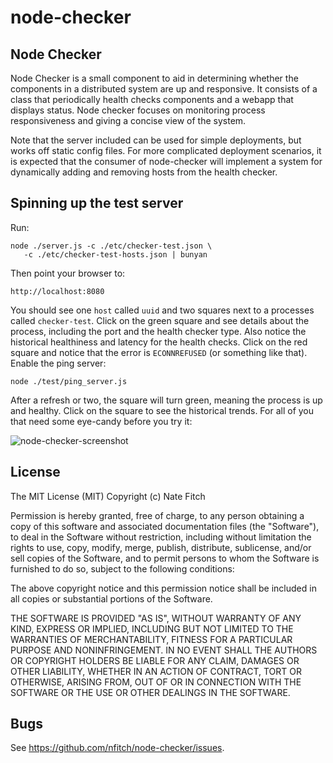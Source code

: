 node-checker
============

## Node Checker

Node Checker is a small component to aid in determining whether the components
in a distributed system are up and responsive.  It consists of a class that
periodically health checks components and a webapp that displays status.  Node
checker focuses on monitoring process responsiveness and giving a concise view
of the system.

Note that the server included can be used for simple deployments, but works off
static config files.  For more complicated deployment scenarios, it is expected
that the consumer of node-checker will implement a system for dynamically adding
and removing hosts from the health checker.

## Spinning up the test server

Run:

    node ./server.js -c ./etc/checker-test.json \
       -c ./etc/checker-test-hosts.json | bunyan

Then point your browser to:

    http://localhost:8080

You should see one `host` called `uuid` and two squares next to a processes
called `checker-test`.  Click on the green square and see details about the
process, including the port and the health checker type.  Also notice the
historical healthiness and latency for the health checks.  Click on the red
square and notice that the error is `ECONNREFUSED` (or something like that).
Enable the ping server:

    node ./test/ping_server.js

After a refresh or two, the square will turn green, meaning the process is up
and healthy.  Click on the square to see the historical trends.  For all of you
that need some eye-candy before you try it:

![node-checker-screenshot](https://raw.github.com/nfitch/node-checker/master/docs/node-checker-screenshot.png)

## License

The MIT License (MIT)
Copyright (c) Nate Fitch

Permission is hereby granted, free of charge, to any person obtaining a copy of
this software and associated documentation files (the "Software"), to deal in
the Software without restriction, including without limitation the rights to
use, copy, modify, merge, publish, distribute, sublicense, and/or sell copies of
the Software, and to permit persons to whom the Software is furnished to do so,
subject to the following conditions:

The above copyright notice and this permission notice shall be included in all
copies or substantial portions of the Software.

THE SOFTWARE IS PROVIDED "AS IS", WITHOUT WARRANTY OF ANY KIND, EXPRESS OR
IMPLIED, INCLUDING BUT NOT LIMITED TO THE WARRANTIES OF MERCHANTABILITY,
FITNESS FOR A PARTICULAR PURPOSE AND NONINFRINGEMENT. IN NO EVENT SHALL THE
AUTHORS OR COPYRIGHT HOLDERS BE LIABLE FOR ANY CLAIM, DAMAGES OR OTHER
LIABILITY, WHETHER IN AN ACTION OF CONTRACT, TORT OR OTHERWISE, ARISING FROM,
OUT OF OR IN CONNECTION WITH THE SOFTWARE OR THE USE OR OTHER DEALINGS IN THE
SOFTWARE.

## Bugs

See <https://github.com/nfitch/node-checker/issues>.
